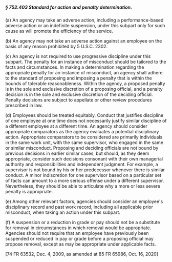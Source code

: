 ##### § 752.403 Standard for action and penalty determination. #####

(a) An agency may take an adverse action, including a performance-based adverse action or an indefinite suspension, under this subpart only for such cause as will promote the efficiency of the service.

(b) An agency may not take an adverse action against an employee on the basis of any reason prohibited by 5 U.S.C. 2302.

(c) An agency is not required to use progressive discipline under this subpart. The penalty for an instance of misconduct should be tailored to the facts and circumstances. In making a determination regarding the appropriate penalty for an instance of misconduct, an agency shall adhere to the standard of proposing and imposing a penalty that is within the bounds of tolerable reasonableness. Within the agency, a proposed penalty is in the sole and exclusive discretion of a proposing official, and a penalty decision is in the sole and exclusive discretion of the deciding official. Penalty decisions are subject to appellate or other review procedures prescribed in law.

(d) Employees should be treated equitably. Conduct that justifies discipline of one employee at one time does not necessarily justify similar discipline of a different employee at a different time. An agency should consider appropriate comparators as the agency evaluates a potential disciplinary action. Appropriate comparators to be considered are primarily individuals in the same work unit, with the same supervisor, who engaged in the same or similar misconduct. Proposing and deciding officials are not bound by previous decisions in earlier similar cases, but should, as they deem appropriate, consider such decisions consonant with their own managerial authority and responsibilities and independent judgment. For example, a supervisor is not bound by his or her predecessor whenever there is similar conduct. A minor indiscretion for one supervisor based on a particular set of facts can amount to a more serious offense under a different supervisor. Nevertheless, they should be able to articulate why a more or less severe penalty is appropriate.

(e) Among other relevant factors, agencies should consider an employee's disciplinary record and past work record, including all applicable prior misconduct, when taking an action under this subpart.

(f) A suspension or a reduction in grade or pay should not be a substitute for removal in circumstances in which removal would be appropriate. Agencies should not require that an employee have previously been suspended or reduced in pay or grade before a proposing official may propose removal, except as may be appropriate under applicable facts.

[74 FR 63532, Dec. 4, 2009, as amended at 85 FR 65986, Oct. 16, 2020]